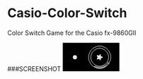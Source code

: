 # Casio-Color-Switch
Color Switch Game for the Casio fx-9860GII

###SCREENSHOT
![alt tag](screenshot.bmp)
